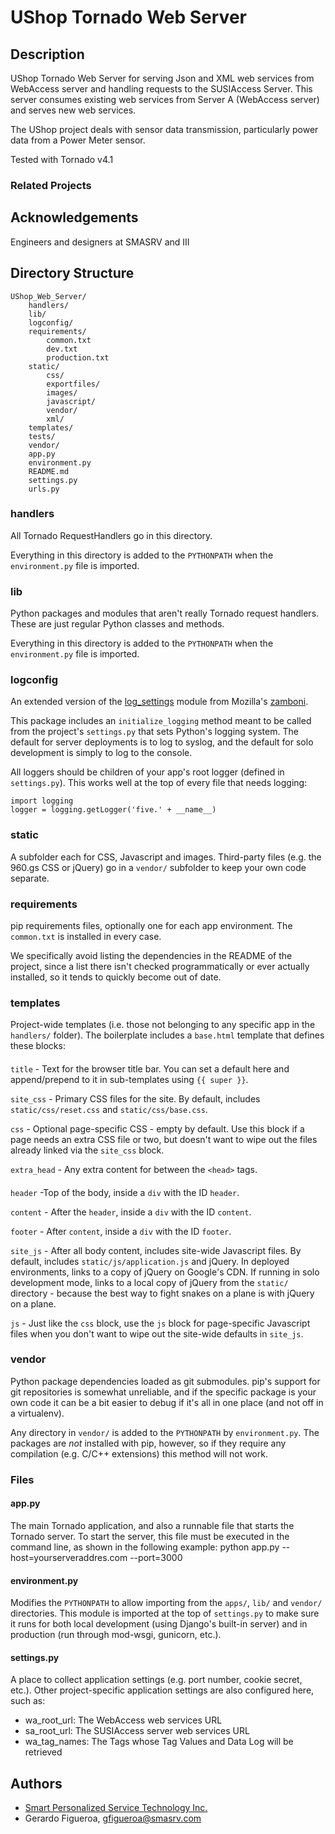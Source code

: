 UShop Tornado Web Server
===============================================================================

## Description

UShop Tornado Web Server for serving Json and XML web services from WebAccess server and handling requests to the
SUSIAccess Server. This server consumes existing web services from Server A (WebAccess server) and serves
new web services.

The UShop project deals with sensor data transmission, particularly power data from a Power Meter
sensor.

Tested with Tornado v4.1 

### Related Projects

## Acknowledgements

Engineers and designers at SMASRV and III

## Directory Structure

    UShop_Web_Server/
        handlers/
        lib/
        logconfig/
        requirements/
            common.txt
            dev.txt
            production.txt
        static/
            css/
            exportfiles/
            images/
            javascript/
            vendor/
            xml/
        templates/
        tests/
        vendor/
        app.py
        environment.py
        README.md
        settings.py
        urls.py

### handlers

All Tornado RequestHandlers go in this directory.

Everything in this directory is added to the `PYTHONPATH` when the
`environment.py` file is imported.

### lib

Python packages and modules that aren't really Tornado request handlers. These
are just regular Python classes and methods.

Everything in this directory is added to the `PYTHONPATH` when the
`environment.py` file is imported.

### logconfig

An extended version of the
[log_settings](https://github.com/jbalogh/zamboni/blob/master/log_settings.py)
module from Mozilla's [zamboni](https://github.com/jbalogh/zamboni).

This package includes an `initialize_logging` method meant to be called from the
project's `settings.py` that sets Python's logging system. The default for
server deployments is to log to syslog, and the default for solo development is
simply to log to the console.

All loggers should be children of your app's root logger (defined in
`settings.py`). This works well at the top of every file that needs logging:

    import logging
    logger = logging.getLogger('five.' + __name__)

### static

A subfolder each for CSS, Javascript and images. Third-party files (e.g. the
960.gs CSS or jQuery) go in a `vendor/` subfolder to keep your own code
separate.

### requirements

pip requirements files, optionally one for each app environment. The
`common.txt` is installed in every case.

We specifically avoid listing the dependencies in the README of
the project, since a list there isn't checked programmatically or ever actually
installed, so it tends to quickly become out of date.

### templates

Project-wide templates (i.e. those not belonging to any specific app in the
`handlers/` folder). The boilerplate includes a `base.html` template that defines
these blocks:

#### <head>

`title` - Text for the browser title bar. You can set a default here and
append/prepend to it in sub-templates using `{{ super }}`.

`site_css` - Primary CSS files for the site. By default, includes
`static/css/reset.css` and `static/css/base.css`.

`css` - Optional page-specific CSS - empty by default. Use this block if a page
needs an extra CSS file or two, but doesn't want to wipe out the files already
linked via the `site_css` block.

`extra_head` - Any extra content for between the `<head>` tags.

#### <body>

`header` -Top of the body, inside a `div` with the ID `header`.

`content` - After the `header`, inside a `div` with the ID `content`.

`footer` - After `content`, inside a `div` with the ID `footer`.

`site_js` - After all body content, includes site-wide Javascript files. By
default, includes `static/js/application.js` and jQuery. In deployed
environments, links to a copy of jQuery on Google's CDN. If running in solo
development mode, links to a local copy of jQuery from the `static/` directory -
because the best way to fight snakes on a plane is with jQuery on a plane.

`js` - Just like the `css` block, use the `js` block for page-specific
Javascript files when you don't want to wipe out the site-wide defaults in
`site_js`.

### vendor

Python package dependencies loaded as git submodules. pip's support for git
repositories is somewhat unreliable, and if the specific package is your own
code it can be a bit easier to debug if it's all in one place (and not off in a
virtualenv).

Any directory in `vendor/` is added to the `PYTHONPATH` by `environment.py`. The
packages are *not* installed with pip, however, so if they require any
compilation (e.g. C/C++ extensions) this method will not work.

### Files

#### app.py

The main Tornado application, and also a runnable file that starts the Tornado
server.
To start the server, this file must be executed in the command line, as shown in the following example:
	python app.py --host=yourserveraddres.com  --port=3000

#### environment.py

Modifies the `PYTHONPATH` to allow importing from the `apps/`, `lib/` and
`vendor/` directories. This module is imported at the top of `settings.py` to
make sure it runs for both local development (using Django's built-in server)
and in production (run through mod-wsgi, gunicorn, etc.).

#### settings.py

A place to collect application settings (e.g. port number, cookie secret, etc.).
Other project-specific application settings are also configured here, such as:
* wa_root_url: The WebAccess web services URL
* sa_root_url: The SUSIAccess server web services URL
* wa_tag_names: The Tags whose Tag Values and Data Log will be retrieved

## Authors

* [Smart Personalized Service Technology Inc.](http://www.smasrv.com)
 * Gerardo Figueroa, gfigueroa@smasrv.com